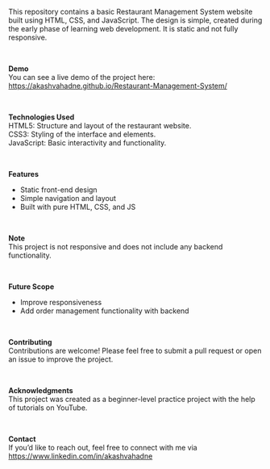 This repository contains a basic Restaurant Management System website built using HTML, CSS, and JavaScript. The design is simple, created during the early phase of learning web development. It is static and not fully responsive.

<br>

<b>Demo</b><br>
You can see a live demo of the project here: https://akashvahadne.github.io/Restaurant-Management-System/

<br>

<b>Technologies Used</b><br>
HTML5: Structure and layout of the restaurant website.<br>
CSS3: Styling of the interface and elements.<br>
JavaScript: Basic interactivity and functionality.<br>

<br>

<b>Features</b><br>
- Static front-end design
- Simple navigation and layout
- Built with pure HTML, CSS, and JS

<br>

<b>Note</b><br>
This project is not responsive and does not include any backend functionality.

<br>

<b>Future Scope</b><br>
- Improve responsiveness
- Add order management functionality with backend

<br>

<b>Contributing</b><br>
Contributions are welcome! Please feel free to submit a pull request or open an issue to improve the project.

<br>

<b>Acknowledgments</b><br>
This project was created as a beginner-level practice project with the help of tutorials on YouTube.

<br>

<b>Contact</b><br>
If you’d like to reach out, feel free to connect with me via https://www.linkedin.com/in/akashvahadne

